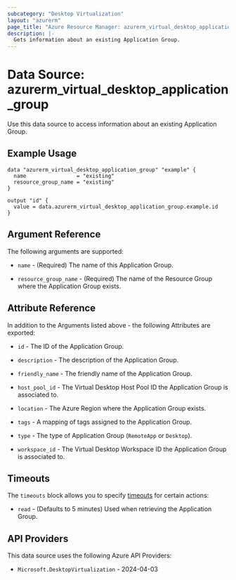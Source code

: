 ```yaml
---
subcategory: "Desktop Virtualization"
layout: "azurerm"
page_title: "Azure Resource Manager: azurerm_virtual_desktop_application_group"
description: |-
  Gets information about an existing Application Group.
---
```


# Data Source: azurerm_virtual_desktop_application_group

Use this data source to access information about an existing Application Group.

## Example Usage

```hcl
data "azurerm_virtual_desktop_application_group" "example" {
  name                = "existing"
  resource_group_name = "existing"
}

output "id" {
  value = data.azurerm_virtual_desktop_application_group.example.id
}
```

## Argument Reference

The following arguments are supported:

* `name` - (Required) The name of this Application Group.

* `resource_group_name` - (Required) The name of the Resource Group where the Application Group exists.

## Attribute Reference

In addition to the Arguments listed above - the following Attributes are exported: 

* `id` - The ID of the Application Group.

* `description` - The description of the Application Group.

* `friendly_name` - The friendly name of the Application Group.

* `host_pool_id` - The Virtual Desktop Host Pool ID the Application Group is associated to.

* `location` - The Azure Region where the Application Group exists.

* `tags` - A mapping of tags assigned to the Application Group.

* `type` - The type of Application Group (`RemoteApp` or `Desktop`).

* `workspace_id` - The Virtual Desktop Workspace ID the Application Group is associated to.

## Timeouts

The `timeouts` block allows you to specify [timeouts](https://developer.hashicorp.com/terraform/language/resources/configure#define-operation-timeouts) for certain actions:

* `read` - (Defaults to 5 minutes) Used when retrieving the Application Group.

## API Providers
<!-- This section is generated, changes will be overwritten -->
This data source uses the following Azure API Providers:

* `Microsoft.DesktopVirtualization` - 2024-04-03
